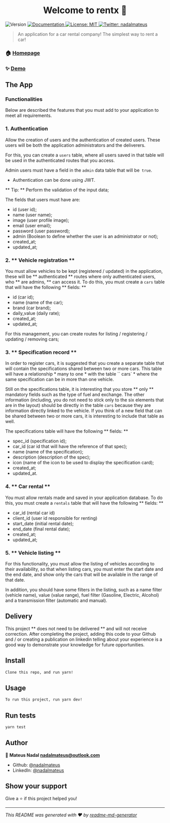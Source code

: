 <h1 align="center">Welcome to rentx 👋</h1>
<p>
  <img alt="Version" src="https://img.shields.io/badge/version-1.0.0-blue.svg?cacheSeconds=2592000" />
  <a href="See docs" target="_blank">
    <img alt="Documentation" src="https://img.shields.io/badge/documentation-yes-brightgreen.svg" />
  </a>
  <a href="#" target="_blank">
    <img alt="License: MIT" src="https://img.shields.io/badge/License-MIT-yellow.svg" />
  </a>
  <a href="https://twitter.com/nadalmateus" target="_blank">
    <img alt="Twitter: nadalmateus" src="https://img.shields.io/twitter/follow/nadalmateus.svg?style=social" />
  </a>
</p>

> An application for a car rental company! The simplest way to rent a car!

### 🏠 [Homepage](https://github.com/nadalmateus/rentx)

### ✨ [Demo](https://github.com/nadalmateus/rentx)

## The App

### **Functionalities**

Below are described the features that you must add to your application to meet all requirements.

### **1. Authentication**

Allow the creation of users and the authentication of created users. These users will be both the application administrators and the deliverers.

For this, you can create a `users` table, where all users saved in that table will be used in the authenticated routes that you access.

Admin users must have a field in the `admin` data table that will be` true`.

- Authentication can be done using JWT.

** Tip: ** Perform the validation of the input data;

The fields that users must have are:

- id (user id);
- name (user name);
- image (user profile image);
- email (user email);
- password (user password);
- admin (Boolean to define whether the user is an administrator or not);
- created_at;
- updated_at;

### 2. ** Vehicle registration **

You must allow vehicles to be kept (registered / updated) in the application, these will be ** authenticated ** routes where only authenticated users, who ** are admins, ** can access it. To do this, you must create a `cars` table that will have the following ** fields: **

- id (car id);
- name (name of the car);
- brand (car brand);
- daily_value (daily rate);
- created_at;
- updated_at;

For this management, you can create routes for listing / registering / updating / removing cars;

### 3. ** Specification record **

In order to register cars, it is suggested that you create a separate table that will contain the specifications shared between two or more cars. This table will have a relationship * many to one * with the table `` cars` * where the same specification can be in more than one vehicle.

Still on the specifications table, it is interesting that you store ** only ** mandatory fields such as the type of fuel and exchange. The other information (including, you do not need to stick only to the six elements that are in the layout) should be directly in the table `cars` because they are information directly linked to the vehicle. If you think of a new field that can be shared between two or more cars, it is interesting to include that table as well.

The specifications table will have the following ** fields: **

- spec_id (specification id);
- car_id (car id that will have the reference of that spec);
- name (name of the specification);
- description (description of the spec);
- icon (name of the icon to be used to display the specification card);
- created_at;
- updated_at.

### 4. ** Car rental **

You must allow rentals made and saved in your application database. To do this, you must create a `rentals` table that will have the following ** fields: **

- car_id (rental car id)
- client_id (user id responsible for renting)
- start_date (initial rental date);
- end_date (final rental date);
- created_at;
- updated_at;

### 5. ** Vehicle listing **

For this functionality, you must allow the listing of vehicles according to their availability, so that when listing cars, you must enter the start date and the end date, and show only the cars that will be available in the range of that date.

In addition, you should have some filters in the listing, such as a name filter (vehicle name), value (value range), fuel filter (Gasoline, Electric, Alcohol) and a transmission filter (automatic and manual).

## **Delivery**

This project ** does not need to be delivered ** and will not receive correction. After completing the project, adding this code to your Github and / or creating a publication on linkedin telling about your experience is a good way to demonstrate your knowledge for future opportunities.




## Install


```sh
Clone this repo, and run yarn!
```

## Usage

```sh
To run this project, run yarn dev!
```

## Run tests

```sh
yarn test
```

## Author

👤 **Mateus Nadal <nadalmateus@outlook.com>**

* Github: [@nadalmateus](https://github.com/nadalmateus)
* LinkedIn: [@nadalmateus](https://linkedin.com/in/nadalmateus)

## Show your support

Give a ⭐️ if this project helped you!

***
_This README was generated with ❤️ by [readme-md-generator](https://github.com/kefranabg/readme-md-generator)_
